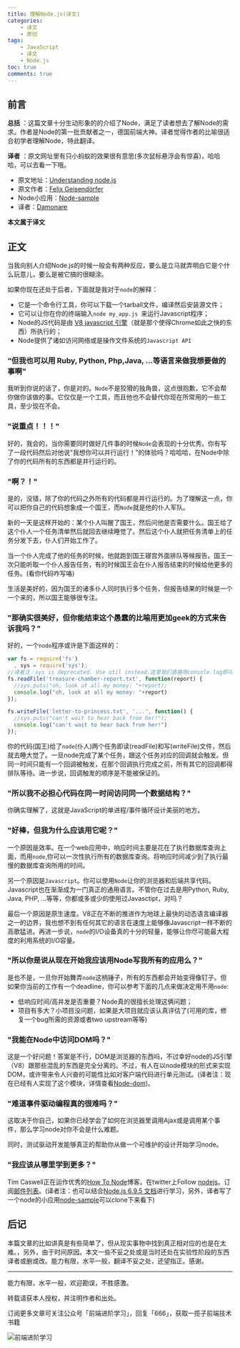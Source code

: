 ```yaml
---
title: 理解Node.js(译文)
categories: 
    - 译文
    - 原创
tags:
    - JavaScript
    - 译文
    - Node.js
toc: true
comments: true
---
```


## 前言

**总括** ：这篇文章十分生动形象的的介绍了Node，满足了读者想去了解Node的需求。作者是Node的第一批贡献者之一，德国前端大神。译者觉得作者的比喻很适合初学者理解Node，特此翻译。

**译者** ：原文网址里有只小蚂蚁的效果很有意思(多次鼠标悬浮会有惊喜)，哈哈哈，可以去看一下哦。

* 原文地址：[Understanding node.js](http://debuggable.com/posts/understanding-node-js:4bd98440-45e4-4a9a-8ef7-0f7ecbdd56cb)
* 原文作者：[Felix Geisendörfer](http://felixge.de/)
* Node小应用：[Node-sample](https://github.com/damonare/node-sample)
* 译者：[Damonare](http://damonare.cn)

**本文属于译文** 

<!-- more -->

## 正文

当我向别人介绍Node.js的时候一般会有两种反应，要么是立马就弄明白它是个什么玩意儿，要么是被它搞的很糊涂。

如果你现在还处于后者，下面就是我对于`node`的解释：

- 它是一个命令行工具，你可以下载一个tarball文件，编译然后安装源文件；
- 它可以让你在你的终端输入`node my_app.js `来运行Javascript程序；
- Node的JS代码是由 [V8 javascript 引擎](http://code.google.com/p/v8/)（就是那个使得Chrome如此之快的东西）所执行的；
- Node提供了诸如访问网络或是操作文件系统的`Javascript API`

### “但我也可以用 Ruby, Python, Php,Java, ...等语言来做我想要做的事啊”

我听到你说的话了，你是对的。`Node`不是狡猾的独角兽，这点很抱歉，它不会帮你做你该做的事。它仅仅是一个工具，而且他也不会替代你现在所常用的一些工具，至少现在不会。

### "说重点！！！"

好的，我会的，当你需要同时做好几件事的时候`Node`会表现的十分优秀。你有写了一段代码然后对他说"我想你可以并行运行！"的体验吗？哈哈哈，在Node中除了你的代码所有的东西都是并行运行的。

### "啊？！"

是的，没错，除了你的代码之外所有的代码都是并行运行的。为了理解这一点，你可以把你自己的代码想象成一个国王，而`Node`就是他的仆人军队。

新的一天是这样开始的：某个仆人叫醒了国王，然后问他是否需要什么。国王给了这个仆人一个任务清单然后就回去继续睡觉了。然后这个仆人就把任务清单上的任务分发下去，仆人们开始工作了。

当一个仆人完成了他的任务的时候，他就跑到国王寝宫外面排队等候报告。国王一次只能听取一个仆人报告任务，有的时候国王会在仆人报告结束的时候给他更多的任务。(看你代码咋写咯)

生活是美好的，因为国王的诸多仆人同时执行多个任务，但报告结果的时候是一个一个来的，所以国王能够很专注。

### "那确实很美好，但你能结束这个愚蠢的比喻用更加geek的方式来告诉我吗？"

好的，一个`node`程序或许是下面这样的：

```javascript
var fs = require('fs')
  , sys = require('sys');
//译者注：sys is deprecated. Use util instead.这里我们直接用console.log即可
fs.readFile('treasure-chamber-report.txt', function(report) {
  //sys.puts("oh, look at all my money: "+report);
  console.log("oh, look at all my money: "+report)
});

fs.writeFile('letter-to-princess.txt', '...', function() {
  //sys.puts("can't wait to hear back from her!");
  console.log("can't wait to hear back from her!")
});
```

你的代码(国王)给了`node`(仆人)两个任务即读(readFile)和写(writeFile)文件，然后就去睡大觉了。一旦node完成了某个任务，跟这个任务对应的回调就会触发。但同一时间只能有一个回调被触发，在那个回调执行完成之前，所有其它的回调都得排队等待。进一步说，回调触发的顺序是不能被保证的。

### "所以我不必担心代码在同一时间访问同一个数据结构？"

你确实理解了，这就是JavaScript的单进程/事件循环设计美丽的地方。

### "好棒，但我为什么应该用它呢？"

一个原因是效率。在一个web应用中，响应时间主要是花在了执行数据库查询上面，而用`node`,你可以一次性执行所有的数据库查询。将响应时间减少到了执行最慢的数据库查询所用的时间。

另一个原因是`Javascript`。你可以使用`Node`让你的浏览器和后端共享代码。Javascript也在渐渐成为一门真正的通用语言。不管你在过去是用Python, Ruby, Java, PHP, ...等等，你都或多或少的使用过Javasctipt，对吗？

最后一个原因是原生速度。V8正在不断的推进作为地球上最快的动态语言编译器之一的边界，我也想不到有任何其它的语言在速度上能够像Javascript一样不断的高歌猛进。再进一步说，`node`的I/O设备真的十分的轻量，能够让你尽可能最大程度的利用系统的I/O容量。

### "所以你是说从现在开始我应该用Node写我所有的应用么？"

是也不是，一旦你开始舞弄`node`这柄锤子，所有的东西都会开始变得像钉子。但如果你当前的工作有一个deadline，你可以参考下面的几点来做决定用不用`node`:

- 低响应时间/高并发是否重要？Node真的很擅长处理这俩问题；
- 项目有多大？小项目没问题，如果是大项目就应该认真评估了(可用的库，修复一个bug所需的资源或者two upstream等等)

### "我能在Node中访问DOM吗？"

这是一个好问题！答案是不行，DOM是浏览器的东西吗，不过幸好node的JS引擎（V8）跟那些混乱的东西是完全分离的。不过，有人在以node模块的形式来实现DOM，或许带来令人兴奋的可能性比如对客户端代码进行单元测试。(译者注：现在已经有人实现了这个模块，详情查看[Node-dom](https://www.npmjs.com/package/node-dom))。

### "难道事件驱动编程真的很难吗？"

这取决于你自己，如果你已经学会了如何在浏览器里调用Ajax或是调用某个事件，那么学习node对你不会是什么难题。

同时，测试驱动开发能够真正的帮助你从做一个可维护的设计开始学习node。

### "我应该从哪里学到更多？"

Tim Caswell正在运作优秀的[How To Node](http://howtonode.org/)博客。在twitter上Follow [nodejs](https://twitter.com/search?q=node.js&src=typd)。订阅[邮件列表](http://groups.google.com/group/nodejs)。(译者注：也可以结合[Node.js 6.9.5 文档](http://nodejs.cn/api/)进行学习，另外，译者写了一个node的小应用[node-sample](https://github.com/damonare/node-sample)可以clone下来看下)

## 后记

本篇文章的比如讲真是有些简单了，但从现实事物中找到真正相对应的也是在太难。，另外，由于时间原因，本文一些不妥之处或是当时还处在实验性阶段的东西译者或删或改。能力有限，水平一般，翻译不妥之处，还望指正。感谢。

---

能力有限，水平一般，欢迎勘误，不胜感激。

转载请获本人授权，并注明作者和出处。

订阅更多文章可关注公众号「前端进阶学习」，回复「666」，获取一揽子前端技术书籍

![前端进阶学习](https://image.damonare.cn/qianduanjinjie.png)